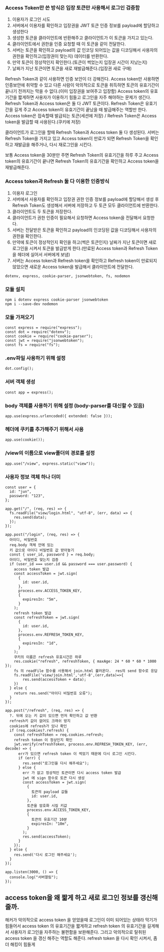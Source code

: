### Access Token만 쓴 방식은 입장 토큰만 사용해서 로그인 검증함

1. 이용자가 로그인 시도
2. 서버에서 이용자를 확인하고 입장권을 JWT 토큰 인증 정보를 payload에 할당하고 생성한다
3. 생성한 토큰을 클라이언트에 반환해주고 클라이언트가 이 토큰을 가지고 있는다.
4. 클라이언트에서 권한을 인증 요청할 때 이 토큰을 같이 전달한다.
5. 서버는 토큰을 확인하고 payload의 값 인코딩 되어있는 값을 디코딩해서 사용자의 권한을 확인하고(입장권이 맞는지) 데이터를 반환한다.
6. 만약 토큰이 정상적인지 확인한다.(토큰이 썩었는지 입장권 시간이 지났는지)
7. 날짜가 지난 토큰이면 토큰을 새로 재발급해준다.(입장권 새로 구매)

Refresh Token과 같이 사용하면 인증 보안이 더 강해진다.
Access token만 사용하면 인증보안에 취약할 수 있고 다른 사람이 악의적으로 토큰을 취득하면 토큰의 유효기간이 끝나기 전까지는 막을 수 없다.(이미 입장권을 보여주고 입장함)
Access token의 유효기간을 짧게하면 사용자가 이용하기 힘들고 로그인을 자주 해야하는 문제가 생긴다.
Refresh Token과 Access token은 둘 다 JWT 토큰이다.
Refresh Token은 유효기간을 길게 주고 Access token이 유효기간이 끝났을 때 발급해주는 역할만 한다.
Access token은 접속할때 발급되는 토큰(세션에 저장) / Refresh Token은 Access token을 발급할 때 사용된다.(쿠키에 저장)

클라이언트가 로그인을 할때 Refresh Token과 Access token 둘 다 생성된다.
서버는 Refresh Token을 가지고 있고 Access token이 만료가 되면 Refresh Token을 확인하고 재발급을 해주거나, 다시 재로그인을 시킨다.

보통 Access token을 30분만 주면
Refresh Token의 유효기간을 하루 주고
Access token의 유효기간이 끝나면 Refresh Token의 유효기간을 확인하고 Access token을 재발급해준다.

### Access token과 Refresh 둘 다 이용한 인증방식
1. 이용자 로그인
2. 서버에서 사용자를 확인하고 입장권 권한 인증 정보를 payload에 할당해서 생성 후 Refresh Token도 생성해서 서버에 저장하고 두 토큰 모두 클라이언트에 반환한다.
3. 클라이언트도 두 토큰을 저장한다.
4. 클라이언트가 권한 인증이 필요해서 요청하면 Access token을 전달해서 요청한다.
5. 서버는 전달받은 토큰을 확인하고 payload의 인코딩된 값을 디코딩해서 사용자의 권한을 확인한다.
6. 만약에 토큰이 정상적인지 확인을 하고(썩은 토큰인지) 날짜가 지난 토큰이면 새로 로그인을 시켜서 토큰을 발급받게 한다.(만료된 Access token과 Refresh Token을 헤더에 실어서 서버에게 보냄)
7. 서버는 Access token과 Refresh token을 확인하고 Refresh token이 만료되지 않았으면 새로운 Access token을 발급해서 클라이언트에 전달한다.
```
dotenv, express, cookie-parser, jsonwebtoken, fs, nodemon
```

### 모듈 설치
```
npm i dotenv express cookie-parser jsonwebtoken
npm i --save-dev nodemon
```
### 모듈 가져오기
```
const express = require("express");
const dot = require("dotenv");
const cookie = require("cookie-parser");
const jwt = require("jsonwebtoken");
const fs = require("fs");
```

### .env파일 사용하기 위해 설정
```
dot.config();
```

### 서버 객체 생성
```
const app = express();
```

### body 객체를 사용하기 위해 설정 (body-parser를 대신할 수 있음)
```
app.use(express.urlencoded({ extended: false }));
```

### 헤더에 쿠키를 추가해주기 위해서 사용
```
app.use(cookie());
```

### /view의 이름으로 view폴더의 경로를 설정
```
app.use("/view", express.static("view"));
```

### 사용자 정보 객체 하나 더미
```
const user = {
  id: "jun",
  password: "123",
};

app.get("/", (req, res) => {
  fs.readFile("view/login.html", "utf-8", (err, data) => {
    res.send(data);
  });
});

app.post("/login", (req, res) => {
  아이디, 비밀번호
  req.body 객체 안에 있는
  키 값으로 아이디 비밀번호 값 받아놓기
  const { user_id, password } = req.body;
  아이디, 비밀번호 맞는지 검증
  if (user_id === user.id && password === user.password) {
    access token 발급
    const accessToken = jwt.sign(
      {
        id: user.id,
      },
      process.env.ACCESS_TOKEN_KEY,
      {
        expiresIn: "5m",
      }
    );
    refresh token 발급
    const refreshToken = jwt.sign(
      {
        id: user.id,
      },
      process.env.REFRESH_TOKEN_KEY,
      {
        expiresIn: "1d",
      }
    );
    쿠키의 이름은 refresh 유효시간은 하루
    res.cookie("refresh", refreshToken, { maxAge: 24 * 60 * 60 * 1000 });
    fs 의 readFile 함수를 사용해서 join.html 불러온다.  res의 send 함수로 응답
    fs.readFile('view/join.html','utf-8',(err,data)=>{
        res.send(accessToken + data);
    })
  } else {
    return res.send("아이디 비밀번호 오류");
  }
});
```
```
app.post("/refresh", (req, res) => {
  ?. 뒤에 오는 키 값이 있으면 먼저 확인하고 값 반환
  refresh키 값이 없어도 크래쉬 방지
  cookies에 refresh가 있나 확인
  if (req.cookies?.refresh) {
    const refreshToken = req.cookies.refresh;
    refresh token 이 정상인지 확인
    jwt.verify(refreshToken, process.env.REFRESH_TOKEN_KEY, (err, decode) => {
      err가 있으면 refresh token 이 썩었기 때문에 다시 로그인 시킨다.
      if (err) {
        res.send("로그인을 다시 해주세요");
      } else {
        err 가 없고 정상적인 토큰이면 다시 access token 발급
        jwt 에 sign 함수로 토큰 다시 생성
        const accessToken = jwt.sign(
          { 
            토큰의 payload 값들
            id: user.id,
          },
          토큰을 암호화 시킬 키값
          process.env.ACCESS_TOKEN_KEY,
          { 
            토큰의 유효기간 10분
            expiresIn: "10m", 
          }
        );
        res.send(accessToken);
      }
    });
  } else {
    res.send('다시 로그인 해주세요');
  }
});

app.listen(3000, () => {
  console.log("서버열림");
});

```

## access token을 왜 짧게 하고 새로 로그인 정보를 갱신해줄까.
해커가 악의적으로 access token 을 얻었을때 로그인이 이미 되어있는 상태라
막기가 힘들어서 access token 의 유효기간을 짧게하고 refresh token 의 유효기간을 
길게해서 사용자가 로그인을 자주하는 불편함을 보완해준다.
그리고 악의적으로 탈취된 access token 을 갱신 해주는 역할도 해준다.
refresh token 을 다시 확인 시켜서, 좀더 해킹이 힘들게 